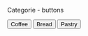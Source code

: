   Categorie - buttons
 <form id ="order-option">
          <div class="categories">
          <button class="order-btn" id="coffee-btn" type="submit">
            Coffee
          </button>
          <button class="order-btn" id="bread-btn" type="submit">
            Bread
          </button>
          <button class="order-btn" id="pastry-btn" type="submit">
            Pastry
          </button>
          </div>
</form>